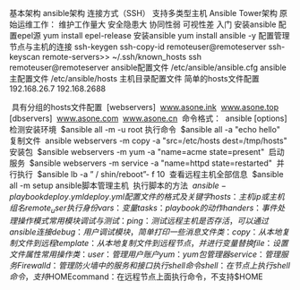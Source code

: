 基本架构
	ansible架构
		连接方式（SSH）
		支持多类型主机
	Ansible Tower架构
		原始运维工作：
			维护工作量大
			安全隐患大
			协同性弱
			可视性差
入门
	安装ansible
		配置epel源
			yum install epel-release
		安装ansible
			yum install ansible -y
	配置管理节点与主机的连接
		ssh-keygen
		ssh-copy-id remoteuser@remoteserver
		ssh-keyscan remote-servers>> ~/.ssh/known_hosts
		ssh remoteuser@remoteserver
	ansible配置文件
		/etc/ansible/ansible.cfg ansible主配置文件
		/etc/ansible/hosts 主机目录配置文件
		简单的hosts文件配置
		192.168.26.7
		192.168.2688
		

​	具有分组的hosts文件配置
​	[webservers]
​	www.asone.ink
​	www.asone.top
​	[dbservers]
​	www.asone.com
​	www.asone.cn
​	命令格式：
​		ansible <host-pattern> [options]
​		检测安装环境
​			$ansible all -m -u root
​		执行命令
​			$ansible all -a "echo hello"
​		复制文件
​			ansible webservers -m copy -a "src=/etc/hosts dest=/tmp/hosts"
​		安装包
​			$ansible webservers -m yum -a "name=acme state=present"
​		启动服务
​			$ansible webservers -m service -a "name=httpd state=restarted"
​		并行执行
​			$ansible lb -a ” / shin/reboot”- f 10 
​		查看远程主机全部信息
​			$ansible all -m setup
​	ansible脚本管理主机
​		执行脚本的方法
​			$ansible-playbook deploy.yml
​			deploy.yml配置文件的格式及关键字
​				hosts：主机ip或主机组名
​				remote_user执行身份
​				vars：变量
​				tasks：playbook的动作
​				handers：事件处理操作模式
常用模块
​	调试与测试：
​		ping：测试远程主机是否存活，可以通过ansible连接
​		debug：用户调试模块，简单打印一些消息
​	文件类：
​		copy：从本地复制文件到远程
​		template：从本地复制文件到远程节点，并进行变量替换
​		file：设置文件属性
​	常用操作类：
​		user：管理用户账户
​		yum：yum包管理器
​		service：管理服务
​		Firewalld：管理防火墙中的服务和接口
​	执行shell命令
​		shell：在节点上执行shell命令，支持$HOME
​		command：在远程节点上面执行命令，不支持$HOME

